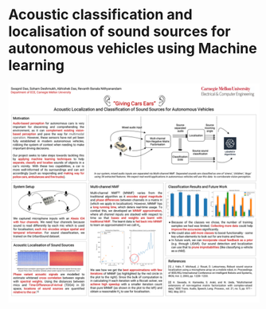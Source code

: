 # Acoustic classification and localisation of sound sources for autonomous vehicles using Machine learning  
![Alt text](https://github.com/Abhishek0697/Acoustic-classification-and-localisation-of-sound-sources-for-autonomous-vehicles-using-ML/blob/master/Images/MLSP%20Project%20poster.png)
